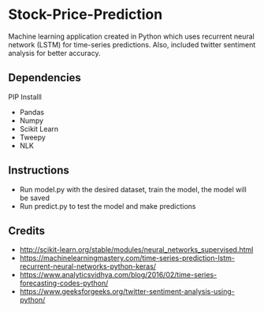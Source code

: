 # Stock-Price-Prediction
Machine learning application created in Python which uses recurrent neural network (LSTM) for time-series predictions. Also, included twitter sentiment analysis for better accuracy.

## Dependencies
PIP Installl
- Pandas
- Numpy
- Scikit Learn
- Tweepy
- NLK

## Instructions
 - Run model.py with the desired dataset, train the model, the model will be saved
 - Run predict.py to test the model and make predictions
 
 ## Credits
 - http://scikit-learn.org/stable/modules/neural_networks_supervised.html
 - https://machinelearningmastery.com/time-series-prediction-lstm-recurrent-neural-networks-python-keras/
 - https://www.analyticsvidhya.com/blog/2016/02/time-series-forecasting-codes-python/
 - https://www.geeksforgeeks.org/twitter-sentiment-analysis-using-python/

